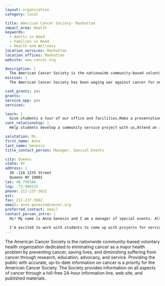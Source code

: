 ```yaml
---
layout: organization
category: local

title: American Cancer Society- Manhattan
impact_area: Health
keywords: 
  - Adults in Need
  - Families in Need
  - Health and Wellness
location_services: Manhattan
location_offices: Manhattan
website: www.cancer.org

description: |
  The American Cancer Society is the nationwide community-based voluntary health organization dedicated to eliminating cancer as a major health problem by preventing cancer, saving lives, and diminishing suffering from cancer through research, education, advocacy, and service. Providing the public with accurate, up-to-date information on cancer is a priority for the American Cancer Society.  The Society provides information on all aspects of cancer through a toll-free 24-hour information line, web site, and published materials.
mission: |
  The American Cancer Society has been waging war against cancer for nearly a century, and our commitment to defeating the disease has never wavered. Our lifesaving efforts are funded exclusively by the generosity of donors like you. Since 1993 Making Strides Against Breast Cancer® has raised more than $100 million in additional funding to support the Society’s breast cancer research, education, advocacy, and patient services. 

cash_grants: yes
grants: 
service_opp: yes
services: 

learn: |
  Give students a tour of our office and facilities,Make a presentation about our organization,Speak over the phone about our work
cont_relationship: |
  Help students develop a community service project with us,Attend an in-school Check Award Assembly if we receive a grant,Help students tell local newspapers and media about their grant and/or project with us

salutation: Ms.
first_name: Anna
last_name: Genesin
title_contact_person: Manager, Special Events

city: Queens
state: NY
address: |
  36 -11A 12th Street  
  Queens NY 10001
lat: 40.750166
lng: -73.996575
phone: 212-237-3822
ext: 
fax: 212-237-3842
email: anna.genesin@cancer.org
preferred_contact: email
contact_person_intro: |
  Hi! My name is Anna Genesin and I am a manager of special events. Although I've only been with the organization a few months, I'm excited about the great work that we do and I've seen the many benefits in my short time here. 

  I'm excited to work with students to come up with projects for service opportunities and tell them all about where the money that they donate goes!
---
```

The American Cancer Society is the nationwide community-based voluntary health organization dedicated to eliminating cancer as a major health problem by preventing cancer, saving lives, and diminishing suffering from cancer through research, education, advocacy, and service. Providing the public with accurate, up-to-date information on cancer is a priority for the American Cancer Society.  The Society provides information on all aspects of cancer through a toll-free 24-hour information line, web site, and published materials.
